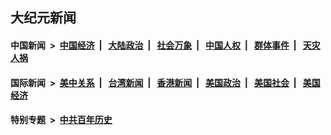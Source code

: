 ## 大纪元新闻

#### 中国新闻 &nbsp;>&nbsp; [中国经济](indexes/ncid283/README.md?09221645) &nbsp;| &nbsp; [大陆政治](indexes/ncid277/README.md?09221645) &nbsp;| &nbsp; [社会万象](indexes/ncid282/README.md?09221645) &nbsp;| &nbsp; [中国人权](indexes/ncid278/README.md?09221645) &nbsp;| &nbsp; [群体事件](indexes/ncid279/README.md?09221645) &nbsp;| &nbsp; [天灾人祸](indexes/ncid280/README.md?09221645)

#### 国际新闻 &nbsp;>&nbsp; [美中关系](indexes/nf1412576/README.md?09221645) &nbsp;| &nbsp; [台湾新闻](indexes/ncid1349361/README.md?09221645) &nbsp;| &nbsp; [香港新闻](indexes/ncid1349362/README.md?09221645) &nbsp;| &nbsp; [美国政治](indexes/ncid1078159/README.md?09221645) &nbsp;| &nbsp; [美国社会](indexes/ncid1078160/README.md?09221645) &nbsp;| &nbsp; [美国经济](indexes/ncid1078158/README.md?09221645)

#### 特别专题 &nbsp;>&nbsp; [中共百年历史](https://github.com/epoch-news/epoch-special/blob/master/README.md?09221645)  
